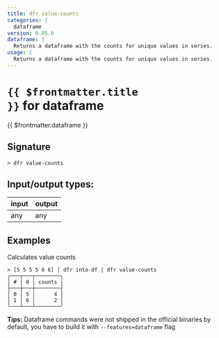 ```yaml
---
title: dfr value-counts
categories: |
  dataframe
version: 0.85.0
dataframe: |
  Returns a dataframe with the counts for unique values in series.
usage: |
  Returns a dataframe with the counts for unique values in series.
---
```

<!-- This file is automatically generated. Please edit the command in https://github.com/nushell/nushell instead. -->

# <code>{{ $frontmatter.title }}</code> for dataframe

<div class='command-title'>{{ $frontmatter.dataframe }}</div>

## Signature

```> dfr value-counts ```


## Input/output types:

| input | output |
| ----- | ------ |
| any   | any    |

## Examples

Calculates value counts
```nu
> [5 5 5 5 6 6] | dfr into-df | dfr value-counts
╭───┬───┬────────╮
│ # │ 0 │ counts │
├───┼───┼────────┤
│ 0 │ 5 │      4 │
│ 1 │ 6 │      2 │
╰───┴───┴────────╯

```


**Tips:** Dataframe commands were not shipped in the official binaries by default, you have to build it with `--features=dataframe` flag
